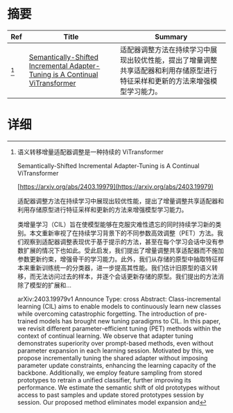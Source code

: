 # 摘要

| Ref | Title | Summary |
| --- | --- | --- |
| [^1] | [Semantically-Shifted Incremental Adapter-Tuning is A Continual ViTransformer](https://arxiv.org/abs/2403.19979) | 适配器调整方法在持续学习中展现出较优性能，提出了增量调整共享适配器和利用存储原型进行特征采样和更新的方法来增强模型学习能力。 |

# 详细

[^1]: 语义转移增量适配器调整是一种持续的 ViTransformer

    Semantically-Shifted Incremental Adapter-Tuning is A Continual ViTransformer

    [https://arxiv.org/abs/2403.19979](https://arxiv.org/abs/2403.19979)

    适配器调整方法在持续学习中展现出较优性能，提出了增量调整共享适配器和利用存储原型进行特征采样和更新的方法来增强模型学习能力。

    

    类增量学习（CIL）旨在使模型能够在克服灾难性遗忘的同时持续学习新的类别。本文重新审视了在持续学习背景下的不同参数高效调整（PET）方法。我们观察到适配器调整表现优于基于提示的方法，甚至在每个学习会话中没有参数扩展的情况下也如此。受此启发，我们提出了增量调整共享适配器而不施加参数更新约束，增强骨干的学习能力。此外，我们从存储的原型中抽取特征样本来重新训练统一的分类器，进一步提高其性能。我们估计旧原型的语义转移，而无法访问过去的样本，并逐个会话更新存储的原型。我们提出的方法消除了模型的扩展和...

    arXiv:2403.19979v1 Announce Type: cross  Abstract: Class-incremental learning (CIL) aims to enable models to continuously learn new classes while overcoming catastrophic forgetting. The introduction of pre-trained models has brought new tuning paradigms to CIL. In this paper, we revisit different parameter-efficient tuning (PET) methods within the context of continual learning. We observe that adapter tuning demonstrates superiority over prompt-based methods, even without parameter expansion in each learning session. Motivated by this, we propose incrementally tuning the shared adapter without imposing parameter update constraints, enhancing the learning capacity of the backbone. Additionally, we employ feature sampling from stored prototypes to retrain a unified classifier, further improving its performance. We estimate the semantic shift of old prototypes without access to past samples and update stored prototypes session by session. Our proposed method eliminates model expansion and
    

